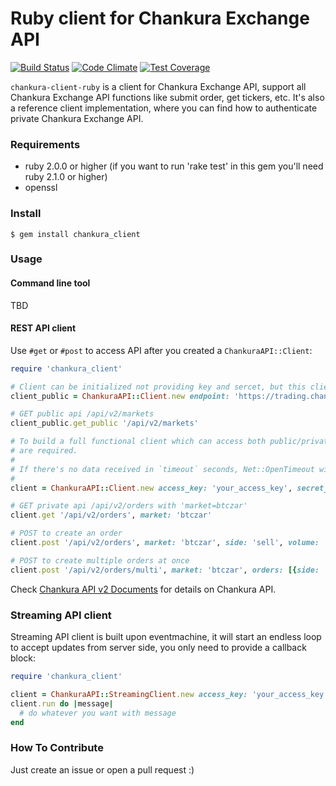 # Ruby client for Chankura Exchange API

[![Build Status](https://travis-ci.org/ChankuraExchange/chankura-client-ruby.svg?branch=master)](https://travis-ci.org/ChankuraExchange/chankura-client-ruby)
[![Code Climate](https://codeclimate.com/github/ChankuraExchange/chankura-client-ruby/badges/gpa.svg)](https://codeclimate.com/github/ChankuraExchange/chankura-client-ruby)
[![Test Coverage](https://codeclimate.com/github/ChankuraExchange/chankura-client-ruby/badges/coverage.svg)](https://codeclimate.com/github/ChankuraExchange/chankura-client-ruby/coverage)

`chankura-client-ruby` is a client for Chankura Exchange API, support all Chankura Exchange API functions like submit order, get tickers, etc. It's also a reference client implementation, where you can find how to authenticate private Chankura Exchange API.

### Requirements

* ruby 2.0.0 or higher (if you want to run 'rake test' in this gem you'll need ruby 2.1.0 or higher)
* openssl

### Install

```shell
$ gem install chankura_client
```

### Usage

#### Command line tool

TBD

#### REST API client

Use `#get` or `#post` to access API after you created a `ChankuraAPI::Client`:

```ruby
require 'chankura_client'

# Client can be initialized not providing key and sercet, but this client can only access public APIs
client_public = ChankuraAPI::Client.new endpoint: 'https://trading.chankura.com'

# GET public api /api/v2/markets
client_public.get_public '/api/v2/markets'

# To build a full functional client which can access both public/private api, access_key/secret_key
# are required.
#
# If there's no data received in `timeout` seconds, Net::OpenTimeout will be raised. Default to 60.
#
client = ChankuraAPI::Client.new access_key: 'your_access_key', secret_key: 'your_secret_key', endpoint: 'https://trading.chankura.com', timeout: 60

# GET private api /api/v2/orders with 'market=btczar'
client.get '/api/v2/orders', market: 'btczar'

# POST to create an order
client.post '/api/v2/orders', market: 'btczar', side: 'sell', volume: '0.11', price: '2955.0'

# POST to create multiple orders at once
client.post '/api/v2/orders/multi', market: 'btczar', orders: [{side: 'buy', volume: '0.15', price: '2955.0'}, {side: 'sell', volume: '0.16', price: '2956'}]
```

Check [Chankura API v2 Documents](https://trading.chankura.com/documents/api_v2) for details on Chankura API.

### Streaming API client

Streaming API client is built upon eventmachine, it will start an endless loop to accept updates from server side, you only need to provide a callback block:

```ruby
require 'chankura_client'

client = ChankuraAPI::StreamingClient.new access_key: 'your_access_key', secret_key: 'your_secret_key', endpoint: 'wss://trading.chankura.com:8080'
client.run do |message|
  # do whatever you want with message
end
```

### How To Contribute

Just create an issue or open a pull request :)
